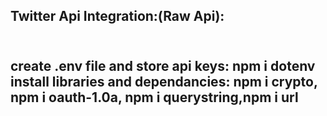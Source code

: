 
<h2>Twitter Api Integration:(Raw Api):<h2><br>
create .env file and store api keys: <cmd>npm i dotenv<br>
install libraries and dependancies: <cmd> npm i crypto, npm i oauth-1.0a, npm i querystring,npm i url<br>

